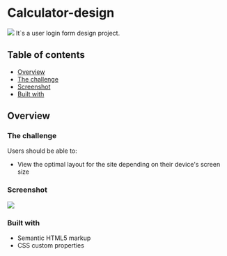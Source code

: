 # Calculator-design

![](./img/logo.jpg)
It`s a user login form design project.

## Table of contents

- [Overview](#overview)
- [The challenge](#the-challenge)
- [Screenshot](#screenshot)
- [Built with](#built-with)

## Overview

### The challenge

Users should be able to:

- View the optimal layout for the site depending on their device's screen size

### Screenshot

![](/img/11.jpg)

### Built with

- Semantic HTML5 markup
- CSS custom properties
